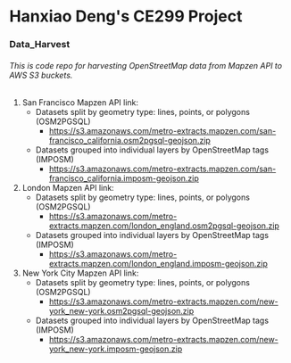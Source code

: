 # Hanxiao Deng's CE299 Project
### Data_Harvest
###### This is code repo for harvesting OpenStreetMap data from Mapzen API to AWS S3 buckets. 
1. San Francisco Mapzen API link:
    - Datasets split by geometry type: lines, points, or polygons (OSM2PGSQL)
        - https://s3.amazonaws.com/metro-extracts.mapzen.com/san-francisco_california.osm2pgsql-geojson.zip
	- Datasets grouped into individual layers by OpenStreetMap tags (IMPOSM)
		- https://s3.amazonaws.com/metro-extracts.mapzen.com/san-francisco_california.imposm-geojson.zip
2. London Mapzen API link:
    - Datasets split by geometry type: lines, points, or polygons (OSM2PGSQL)
		- https://s3.amazonaws.com/metro-extracts.mapzen.com/london_england.osm2pgsql-geojson.zip
	- Datasets grouped into individual layers by OpenStreetMap tags (IMPOSM)
		- https://s3.amazonaws.com/metro-extracts.mapzen.com/london_england.imposm-geojson.zip	
3. New York City Mapzen API link:
	- Datasets split by geometry type: lines, points, or polygons (OSM2PGSQL)
        - https://s3.amazonaws.com/metro-extracts.mapzen.com/new-york_new-york.osm2pgsql-geojson.zip		
	- Datasets grouped into individual layers by OpenStreetMap tags (IMPOSM)
        - https://s3.amazonaws.com/metro-extracts.mapzen.com/new-york_new-york.imposm-geojson.zip